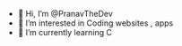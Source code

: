 - 👋 Hi, I’m @PranavTheDev
- 👀 I’m interested in Coding websites , apps
- 🌱 I’m currently learning C

<!---
PranavTheDev/PranavTheDev is a ✨ special ✨ repository because its `README.md` (this file) appears on your GitHub profile.
You can click the Preview link to take a look at your changes.
--->
